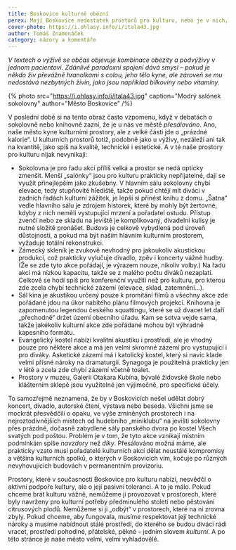 ```yaml
---
title: Boskovice kulturně obézní
perex: Mají Boskovice nedostatek prostorů pro kulturu, nebo je v nich, jak v poslední době několikrát zaznělo, „přesálováno“?
cover-photo: https://i.ohlasy.info/i/itala43.jpg
author: Tomáš Znamenáček
category: názory a komentáře
---
```


*V textech o výživě se občas objevuje kombinace obezity a podvýživy v jednom pacientovi. Zdánlivě paradoxní spojení dává smysl – pokud je někdo živ převážně hranolkami s colou, jeho tělo kyne, ale zároveň se mu nedostává nezbytných živin, jako jsou například bílkoviny nebo vitamíny.*

{% photo src="https://i.ohlasy.info/i/itala43.jpg" caption="Modrý salónek sokolovny" author="Město Boskovice" /%}

V poslední době si na tento obraz často vzpomenu, když v debatách o sokolovně nebo knihovně zazní, že je u nás ve městě *přesálováno*. Ano, naše město kyne kulturními prostory, ale z velké části jde o „prázdné kalorie“. U kulturních prostorů totiž, podobně jako u výživy, nezáleží ani tak na kvantitě, jako spíš na kvalitě, technické i estetické. A v té naše prostory pro kulturu nijak nevynikají:

* Sokolovna je pro řadu akcí příliš velká a prostor se nedá opticky zmenšit. Menší „salónky“ jsou pro kulturu prakticky nepřijatelné, dají se využít přinejlepším jako zkušebny. V hlavním sálu sokolovny chybí elevace, tedy stupňovité hlediště, takže pokud chtějí mít diváci v zadních řadách kulturní zážitek, je lepší si přinést knihu z domu. „Šatna“ vedle hlavního sálu je zdrojem historek, které by mohly být žertovné, kdyby z nich neměli vystupující mrzení a pořadatel ostudu. Přístup zvenčí nebo ze skladu na jeviště je komplikovaný, divadelní kulisy je nutné složitě pronášet. Budova je celkově vybydlená pod úroveň důstojnosti, a pokud má být naším hlavním kulturním prostorem, vyžaduje totální rekonstrukci.
* Zámecký skleník je zvukově nevhodný pro jakoukoliv akustickou produkci, což prakticky vylučuje divadlo, zpěv i koncerty vážné hudby. (Že se zde tyto akce pořádají, je výrazem nouze, nikoliv volby.) Na řadu akcí má nízkou kapacitu, takže se z malého počtu diváků nezaplatí. Celkově se hodí spíš pro konferenční využití než pro kulturu, pro kterou zde zcela chybí technické zázemí (elevace, sklad, zatemnění…).
* Sál kina je akustikou určený pouze k promítání filmů a všechny akce zde pořádané jdou na úkor nabitého plánu filmových projekcí. Knihovna je zapomenutou legendou českého squattingu, které se už dvacet let daří „přechodně“ držet území obecního úřadu. Kam se sotva vejde sama, takže jakékoliv kulturní akce zde pořádané mohou být výhradně kapesního formátu.
* Evangelický kostel nabízí kvalitní akustiku i prostředí, ale je vhodný pouze pro některé akce a má jen velmi skromné zázemí pro vystupující i pro diváky. Asketické zázemí má i katolický kostel, který si navíc klade velmi přísné nároky na dramaturgii. Synagoga je použitelná prakticky jen v létě a zcela zde chybí zázemí včetně toalet.
* Prostory v muzeu, Galerii Otakara Kubína, bývalé židovské škole nebo klášterním sklepě jsou využitelné jen výjimečně, pro specifické účely.

To samozřejmě neznamená, že by v Boskovicích nešel udělat dobrý koncert, divadlo, autorské čtení, výstava nebo beseda. Všichni jsme se mockrát přesvědčili o opaku, ve výše zmíněných prostorech i na nejroztodivnějších místech od hudebního „miniklubu“ na jevišti sokolovny přes prázdné, dočasně zabydlené sály panského dvora po kostel Všech svatých pod poštou. Problém je v tom, že tyto akce vznikají místním podmínkám spíše *navzdory* než *díky*. Přesálováno možná máme, ale prakticky vzato musí pořadatelé kulturních akcí dělat neustálé kompromisy a většina kulturních spolků, o kterých v Boskovicích vím, kočuje po různých nevyhovujících budovách v permanentním provizoriu.

Prostory, které v současnosti Boskovice pro kulturu nabízí, nesvědčí o aktivní podpoře kultury, ale o její pasivní toleranci. A to je málo. Pokud chceme brát kulturu vážně, nemůžeme ji provozovat v prostorech, které byly navrženy pro kulturní potřeby předminulého století nebo pěstování citrusových plodů. Nemůžeme si ji „odbýt“ v prostorech, které na ni zrovna zbyly. Pokud chceme, aby fungovala, musíme respektovat její technické nároky a musíme nabídnout stálé prostředí, do kterého se budou diváci rádi vracet, prostředí pohodlné, přátelské, pěkné – jedním slovem *kulturní*. A po této stránce je naše město velmi, velmi vyhladovělé.
